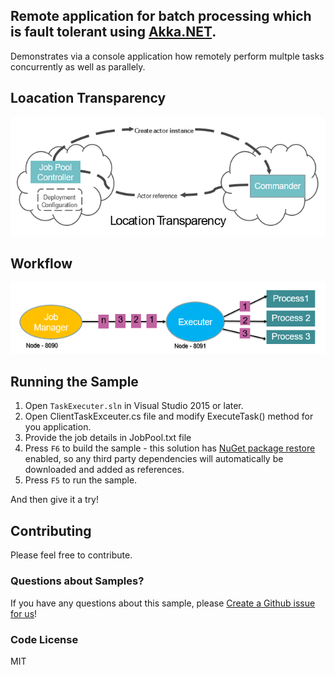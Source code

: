 ﻿## Remote application for batch processing which is fault tolerant using [Akka.NET](http://getakka.net/ "Akka.NET - .NET distributed actor framework"). 
Demonstrates via a console application how remotely perform multple tasks concurrently as well as parallely. 

## Loacation Transparency
![Image of LocationTransparency](/Remote-Application/Location_Transparency.PNG)

## Workflow
![Image of Workflow](/Remote-Application/Remote_Workflow.PNG)

## Running the Sample
1. Open `TaskExecuter.sln` in Visual Studio 2015 or later.
2. Open ClientTaskExceuter.cs file and modify ExecuteTask() method for you application.
3. Provide the job details in JobPool.txt file
4. Press `F6` to build the sample - this solution has [NuGet package restore](http://docs.nuget.org/docs/workflows/using-nuget-without-committing-packages) enabled, so any third party dependencies will automatically be downloaded and added as references.
5. Press `F5` to run the sample.

And then give it a try!

## Contributing

Please feel free to contribute.

### Questions about Samples?

If you have any questions about this sample, please [Create a Github issue for us](https://github.com/ERS-HCL/Generic-Batch-Processor/issues)!

### Code License
MIT